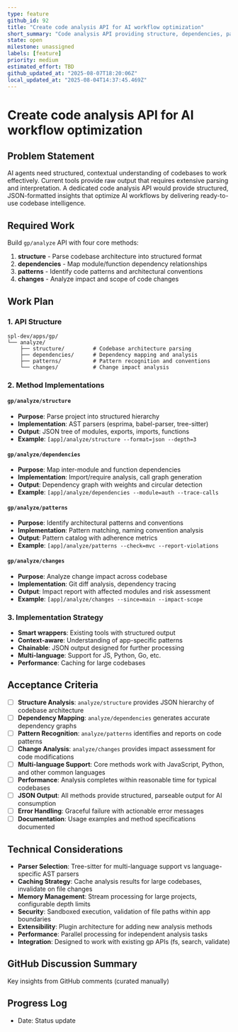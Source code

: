 ```yaml
---
type: feature
github_id: 92
title: "Create code analysis API for AI workflow optimization"
short_summary: "Code analysis API providing structure, dependencies, patterns, and change analysis"
state: open
milestone: unassigned
labels: [feature]
priority: medium
estimated_effort: TBD
github_updated_at: "2025-08-07T18:20:06Z"
local_updated_at: "2025-08-04T14:37:45.469Z"
---
```


# Create code analysis API for AI workflow optimization

## Problem Statement
AI agents need structured, contextual understanding of codebases to work effectively. Current tools provide raw output that requires extensive parsing and interpretation. A dedicated code analysis API would provide structured, JSON-formatted insights that optimize AI workflows by delivering ready-to-use codebase intelligence.

## Required Work
Build `gp/analyze` API with four core methods:
1. **structure** - Parse codebase architecture into structured format
2. **dependencies** - Map module/function dependency relationships
3. **patterns** - Identify code patterns and architectural conventions
4. **changes** - Analyze impact and scope of code changes

## Work Plan

### **1. API Structure**
```
spl-dev/apps/gp/
└── analyze/
    ├── structure/         # Codebase architecture parsing
    ├── dependencies/      # Dependency mapping and analysis
    ├── patterns/          # Pattern recognition and conventions
    └── changes/           # Change impact analysis
```

### **2. Method Implementations**

#### **`gp/analyze/structure`**
- **Purpose**: Parse project into structured hierarchy
- **Implementation**: AST parsers (esprima, babel-parser, tree-sitter)
- **Output**: JSON tree of modules, exports, imports, functions
- **Example**: `[app]/analyze/structure --format=json --depth=3`

#### **`gp/analyze/dependencies`**
- **Purpose**: Map inter-module and function dependencies
- **Implementation**: Import/require analysis, call graph generation
- **Output**: Dependency graph with weights and circular detection
- **Example**: `[app]/analyze/dependencies --module=auth --trace-calls`

#### **`gp/analyze/patterns`**
- **Purpose**: Identify architectural patterns and conventions
- **Implementation**: Pattern matching, naming convention analysis
- **Output**: Pattern catalog with adherence metrics
- **Example**: `[app]/analyze/patterns --check=mvc --report-violations`

#### **`gp/analyze/changes`**
- **Purpose**: Analyze change impact across codebase
- **Implementation**: Git diff analysis, dependency tracing
- **Output**: Impact report with affected modules and risk assessment
- **Example**: `[app]/analyze/changes --since=main --impact-scope`

### **3. Implementation Strategy**
- **Smart wrappers**: Existing tools with structured output
- **Context-aware**: Understanding of app-specific patterns
- **Chainable**: JSON output designed for further processing
- **Multi-language**: Support for JS, Python, Go, etc.
- **Performance**: Caching for large codebases

## Acceptance Criteria
- [ ] **Structure Analysis**: `analyze/structure` provides JSON hierarchy of codebase architecture
- [ ] **Dependency Mapping**: `analyze/dependencies` generates accurate dependency graphs
- [ ] **Pattern Recognition**: `analyze/patterns` identifies and reports on code patterns
- [ ] **Change Analysis**: `analyze/changes` provides impact assessment for code modifications
- [ ] **Multi-language Support**: Core methods work with JavaScript, Python, and other common languages
- [ ] **Performance**: Analysis completes within reasonable time for typical codebases
- [ ] **JSON Output**: All methods provide structured, parseable output for AI consumption
- [ ] **Error Handling**: Graceful failure with actionable error messages
- [ ] **Documentation**: Usage examples and method specifications documented

## Technical Considerations
- **Parser Selection**: Tree-sitter for multi-language support vs language-specific AST parsers
- **Caching Strategy**: Cache analysis results for large codebases, invalidate on file changes
- **Memory Management**: Stream processing for large projects, configurable depth limits
- **Security**: Sandboxed execution, validation of file paths within app boundaries
- **Extensibility**: Plugin architecture for adding new analysis methods
- **Performance**: Parallel processing for independent analysis tasks
- **Integration**: Designed to work with existing gp APIs (fs, search, validate)

## GitHub Discussion Summary
Key insights from GitHub comments (curated manually)

## Progress Log
- Date: Status update